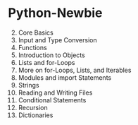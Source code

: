 # Python-Newbie

2. Core Basics
3. Input and Type Conversion
4. Functions
5. Introduction to Objects
6. Lists and for-Loops
7. More on for-Loops, Lists, and Iterables
8. Modules and import Statements
9. Strings
10. Reading and Writing Files
11. Conditional Statements
12. Recursion
14. Dictionaries